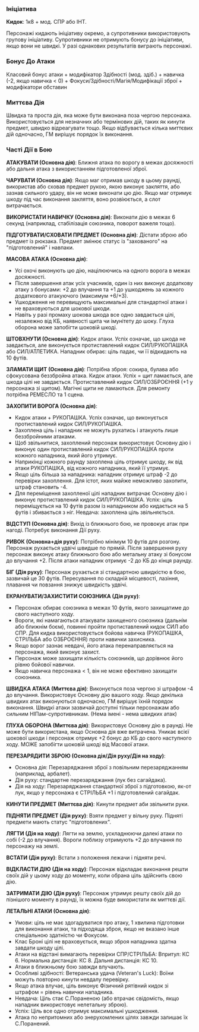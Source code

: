 ### Ініціатива

**Кидок**: 1к8 + мод. СПР або ІНТ.

Персонажі кидають ініціативу окремо, а супротивники використовують групову ініціативу. Супротивники не отримують бонусу до ініціативи, якщо вони не швидкі. У разі однакових результатів виграють персонажі.

### Бонус До Атаки

Класовий бонус атаки + модифікатор Здібності (мод. здіб.) + навичка (-2, якщо навичка < 0) + Фокуси/Здібності/Магія/Модифікації зброї + модифікатори обставин

### Миттєва Дія

Швидка та проста дія, яка може бути виконана поза чергою персонажа. Використовується для незначних або термінових дій, таких як кинути предмет, швидко відреагувати тощо. Якщо відбувається кілька миттєвих дій одночасно, ГМ вирішує порядок їх виконання.

### Часті Дії в Бою

**АТАКУВАТИ (Основна дія)**: Ближня атака по ворогу в межах досяжності або дальня атака з використанням підготовленої зброї.

**ЧАРУВАТИ (Основна дія)**: Якщо маг отримав шкоду в цьому раунді, використав або сховав предмет рукою, якою виконує закляття, або зазнав сильного удару, він не може виконати цю дію. Якщо маг отримує шкоду під час виконання закляття, воно розвіюється, а слот витрачається.

**ВИКОРИСТАТИ НАВИЧКУ (Основна дія)**: Виконати дію в межах 6 секунд (наприклад, стабілізація союзника, поворот важеля тощо).

**ПІДГОТУВАТИ/СХОВАТИ ПРЕДМЕТ (Основна дія)**: Дістати зброю або предмет із рюкзака. Предмет змінює статус із "захованого" на "підготовлений" і навпаки.

**МАСОВА АТАКА (Основна дія)**:
- Усі охочі виконують цю дію, націлюючись на одного ворога в межах досяжності.
- Після завершення атак усіх учасників, один із них виконує додаткову атаку з бонусами: +2 до влучання та +1 до ушкоджень за кожного додаткового атакуючого (максимум +6/+3).
- Ушкодження не перевищують максимальні для стандартної атаки і не враховуються для шокової шкоди.
- Навіть у разі промаху шокова шкода все одно завдається цілі, незалежно від КБ, наявності щита чи імунітету до шоку. Глуха оборона може запобігти шоковій шкоді.

**ШТОВХНУТИ (Основна дія)**: Кидок атаки. Успіх означає, що шкода не завдається, але виконується протиставлений кидок СИЛ/РУКОПАШКА або СИЛ/АТЛЕТИКА. Нападник обирає: ціль падає, чи її відкидають на 10 футів.

**ЗЛАМАТИ ЩИТ (Основна дія)**: Потрібна зброя: сокира, булава або сфокусована беззбройна атака. Кидок атаки. Успіх = щит ламається, але шкода цілі не завдається. Протиставлений кидок СИЛ/ОЗБРОЄННЯ (+1 у персонажа зі щитом). Магічні щити не ламаються. Для ремонту потрібна РЕМЕСЛО та 1 сцена.

**ЗАХОПИТИ ВОРОГА (Основна дія)**:
- Кидок атаки + РУКОПАШКА. Успіх означає, що виконується протиставлений кидок СИЛ/РУКОПАШКА.
- Захоплена ціль і нападник не можуть рухатись і атакують лише беззбройними атаками.
- Щоб звільнитися, захоплений персонаж використовує Основну дію і виконує один протиставлений кидок СИЛ/РУКОПАШКА проти кожного нападника, який його утримує.
- Наприкінці кожного раунду захоплена ціль отримує шкоду, як від атаки РУКОПАШКА, від кожного нападника, який її утримує.
- Якщо ціль більша за нападника: нападник отримує штраф -2 до перевірки захоплення. Для істот, яких майже неможливо захопити, штраф становить -4.
- Для переміщення захопленої цілі нападник витрачає Основну дію і виконує протиставлений кидок СИЛ/РУКОПАШКА. Успіх: ціль переміщується на 10 футів разом із нападником або кидається на 5 футів і збивається з ніг. Невдача: захоплена ціль звільняється.

**ВІДСТУП (Основна дія)**: Вихід із ближнього бою, не провокує атак при нагоді. Потребує виконання Дії руху.

**РИВОК (Основна+дія руху)**: Потрібно мінімум 10 футів для розгону. Персонаж рухається удвічі швидше по прямій. Після завершення руху персонаж виконує атаку ближнього бою або метальну атаку зі бонусом до влучання +2. Після атаки нападник отримує -2 до КБ до кінця раунду.

**БІГ (Дія руху)**: Персонаж рухається зі стандартною швидкістю в бою, зазвичай це 30 футів. Пересування по складній місцевості, лазіння, плавання чи повзання знижує швидкість удвічі.

**ЕКРАНУВАТИ/ЗАХИСТИТИ СОЮЗНИКА (Дія руху)**:
- Персонаж обирає союзника в межах 10 футів, якого захищатиме до свого наступного ходу.
- Вороги, які намагаються атакувати захищеного союзника (дальнім або ближнім боєм), повинні пройти протиставлений кидок СИЛ або СПР. Для кидка використовується бойова навичка (РУКОПАШКА, СТРІЛЬБА або ОЗБРОЄННЯ) проти навички захисника.
- Якщо ворог зазнає невдачі, його атака перенаправляється на персонажа, який виконує захист.
- Персонаж може захищати кількість союзників, що дорівнює його рівню бойової навички.
- Якщо навичка персонажа < 1, він не може ефективно захищати союзника.

**ШВИДКА АТАКА (Миттєва дія)**: Виконується поза чергою зі штрафом -4 до влучання. Використовує Основну дію вашого ходу. Якщо декілька швидких атак виконуються одночасно, ГМ вирішує їхній порядок виконання. Швидкі атаки зазвичай доступні тільки персонажам або сильним НІПам-супротивникам. (Нема імені - нема швидких атак)

**ГЛУХА ОБОРОНА (Миттєва дія)**: Використовує Основну дію в раунді. Не може бути використана, якщо Основна дія вже витрачена. Уникає всієї шокової шкоди і персонаж отримує +2 бонус до КБ до свого наступного ходу. МОЖЕ запобігти шоковій шкоді від Масової атаки.

**ПЕРЕЗАРЯДИТИ ЗБРОЮ (Основна дія/Дія руху/Дія на ходу)**:
- Основна дія: Перезаряджання зброї з повільним перезаряджанням (наприклад, арбалет).
- Дія руху: стандартне перезаряджання (лук без сагайдака).
- Дія на ходу: Перезаряджання стандартної зброї з підготовкою, як-от лук, якщо у персонажа є СТРІЛЬБА +1 і підготовлений сагайдак.

**КИНУТИ ПРЕДМЕТ (Миттєва дія)**: Кинути предмет аби звільнити руки.

**ПІДНЯТИ ПРЕДМЕТ (Дія руху)**: Взяти предмет у вільну руку. Підняті предмети мають статус "підготовлених".

**ЛЯГТИ (Дія на ходу)**: Лягти на землю, ускладнюючи далекі атаки по собі (-2 до влучання). Вороги поблизу отримують +2 до влучання по персонажу на землі.

**ВСТАТИ (Дія руху)**: Встати з положення лежачи і підняти речі.

**ВІДКЛАСТИ ДІЮ (Дія на ходу)**: Персонаж відкладає виконання решти своїх дій у цьому ходу до моменту, коли обрана ціль здійснить свою дію.

**ЗАТРИМАТИ ДІЮ (Дія руху)**: Персонаж утримує решту своїх дій до пізнішого моменту в раунді, їх можна буде використати як миттєві дії.

**ЛЕТАЛЬНІ АТАКИ (Основна дія)**:
- Умови: ціль не має здогадуватися про атаку, 1 хвилина підготовки для виконання атаки, та підходяща зброя, якщо не вказано інше спеціальною здатністю чи Фокусом.
- Клас Броні цілі не враховується, якщо зброя нападника здатна завдати шкоду цілі.
- Атаки на відстані вимагають перевірки СПР/СТРІЛЬБА: Впритул: КС 6. Нормальна дистанція: КС 8. Дальня дистанція: КС 10.
- Атаки в ближньому бою завжди влучають.
- Особливі здібності: Ветеранська удача (Veteran's Luck): Воїни можуть повторно кинути невдалу перевірку.
- Якщо атака влучає, ціль виконує Фізичний рятівний кидок зі штрафом = рівень навички нападника.
- Невдача: Ціль стає С.Пораненою (або втрачає свідомість, якщо нападник використовує нелетальну зброю).
- Успіх: Ціль все одно отримує максимальні ушкодження.
- Атака по непритомних або знерухомлених цілях завжди залишає їх С.Поранений.